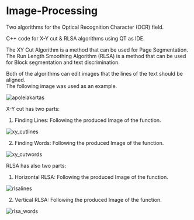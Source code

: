 # Image-Processing
Two algorithms for the Optical Recognition Character (OCR) field.

C++ code for X-Y cut &amp; RLSA  algorithms using QT  as IDE.
 
The XY Cut Algorithm is a method that can be used for Page Segmentation.
The Run Length Smoothing Algorithm (RLSA) is a method that can be used for Block segmentation and text discrimination.

Both of the algorithms can edit images that the lines of the text should be aligned.  
The following image was used  as an example.

![apoleiakartas](https://user-images.githubusercontent.com/32977750/31853166-ebfc99ba-b68c-11e7-805e-6966ed641141.JPG)

X-Y cut has two parts:
1) Finding Lines: Following the produced Image of the function.

![xy_cutlines](https://user-images.githubusercontent.com/32977750/31853312-1d498756-b68f-11e7-88dd-0d791ac8921a.JPG)


2) Finding Words: Following the produced Image of the function.

![xy_cutwords](https://user-images.githubusercontent.com/32977750/31853338-86913de4-b68f-11e7-88ee-5ad0c42b5099.JPG)


RLSA has also two parts:
1) Horizontal RLSA: Following the produced Image of the function.

![rlsalines](https://user-images.githubusercontent.com/32977750/31853390-210ffaf4-b690-11e7-90bc-40b4e2a33d55.JPG)


2) Vertical RLSA: Following the produced Image of the function.

![rlsa_words](https://user-images.githubusercontent.com/32977750/31853395-4cfba852-b690-11e7-9a2a-c82796b98d10.JPG)
